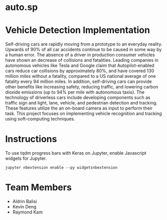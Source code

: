 # auto.sp

# Vehicle Detection Implementation
Self-driving cars are rapidly moving from a prototype to an everyday reality. Upwards of 90% of all car accidents continue to be caused in some way by a human error. The absence of a driver in production consumer vehicles have shown an decrease of collisions and fatalities. Leading companies in autonomous vehicles like Tesla and Google claim that Autopilot-enabled cars reduce car collisions by approximately 80%, and have covered 130 million miles without a fatality, compared to a US national average of one fatality every 94 million miles. In addition, self-driving cars can provide other benefits like increasing safety, reducing traffic, and lowering carbon dioxide emissions (up to 94% per mile with autonomous taxis). The technology of driverless cars include developing components such as traffic sign and light, lane, vehicle, and pedestrian detection and tracking. These features utilize the an on-board camera as input to perform their task. This project focuses on implementing vehicle recognition and tracking using soft-computing techniques.

# Instructions
To use tqdm progress bars with Keras on Jupyter, enable Javascript widgets for Jupyter.
```
jupyter nbextension enable --py widgetsnbextension
```

# Team Members
* Aldrin Balisi
* Kevin Deng
* Raymond Kam
